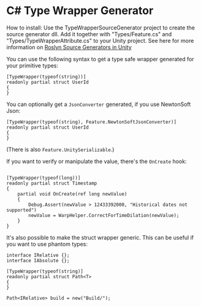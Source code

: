 
# C# Type Wrapper Generator

How to install: Use the TypeWrapperSourceGenerator project to create the source generator dll. 
Add it together with "Types/Feature.cs" and "Types/TypeWrapperAttribute.cs" to your Unity project. 
See here for more information on [Roslyn Source Generators in Unity](https://docs.unity3d.com/2023.2/Documentation/Manual/roslyn-analyzers.html)

You can use the following syntax to get a type safe wrapper generated for your primitive types:

```
[TypeWrapper(typeof(string))]
readonly partial struct UserId
{
}
```

You can optionally get a `JsonConverter` generated, if you use NewtonSoft Json:

```
[TypeWrapper(typeof(string), Feature.NewtonSoftJsonConverter)]
readonly partial struct UserId
{
}
```

(There is also `Feature.UnitySerializable`.)

If you want to verify or manipulate the value, there's the `OnCreate` hook:

```

[TypeWrapper(typeof(long))]
readonly partial struct Timestamp
{
    partial void OnCreate(ref long newValue)
    {
        Debug.Assert(newValue > 12433392000, "Historical dates not supported")
        newValue = WarpHelper.CorrectForTimeDilation(newValue);
    }
}

```


It's also possible to make the struct wrapper generic. This can be useful if you
want to use phantom types:

```
interface IRelative {};
interface IAbsolute {};

[TypeWrapper(typeof(string)]
readonly partial struct Path<T>
{
}

Path<IRelative> build = new("Build/");
```



